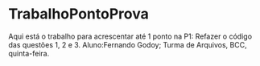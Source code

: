 # TrabalhoPontoProva
Aqui está o trabalho para acrescentar até 1 ponto na P1: Refazer o código das questões 1, 2 e 3.
Aluno:Fernando Godoy;
Turma de Arquivos, BCC, quinta-feira.
